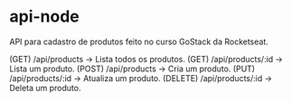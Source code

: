 # api-node
API para cadastro de produtos feito no curso GoStack da Rocketseat.

(GET) /api/products -> Lista todos os produtos.
(GET) /api/products/:id -> Lista um produto.
(POST) /api/products -> Cria um produto.
(PUT) /api/products/:id -> Atualiza um produto.
(DELETE) /api/products/:id -> Deleta um produto.

